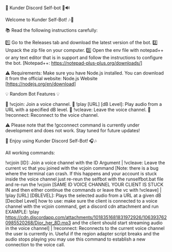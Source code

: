 
🤖 Kunder Discord Self-bot 🎵🔊

Welcome to Kunder Self-Bot! 🎶🎉

📚 Read the following instructions carefully:

1️⃣ Go to the Releases tab and download the latest version of the bot.
2️⃣ Unpack the zip file on your computer.
3️⃣ Open the env file with notepad++ or any text editor that is in support and follow the instructions to configure the bot. [Notepad++: https://notepad-plus-plus.org/downloads/]

⚠️ Requirements:
Make sure you have Node.js installed. You can download it from the official website: Node.js Website [https://nodejs.org/en/download]

💡 Random Bot Features 💡

🔸 !vcjoin: Join a voice channel.
🔸 !play [URL] [dB Level]: Play audio from a URL with a specified dB level.
🔸 !vcleave: Leave the voice channel.
🔸 !reconnect: Reconnect to the voice channel.

⚠️ Please note that the !gcconnect command is currently under development and does not work. Stay tuned for future updates!

🎊 Enjoy using Kunder Discord Self-Bot! 🎧🎶


All working commands: 

!vcjoin [ID]: Join a voice channel with the ID Argument | 
!vcleave: Leave the current vc that you joined with the vcjoin command [Note: there is a bug where the terminal can crash. If this happens and your account is stuck inside the voice channel just re-reun the selfbot with the 
runselfbot.bat file and re-run the !vcjoin [SAME ID VOICE CHANNEL YOUR CLIENT IS STUCK IN and then either continue the commands or leave the vc with !vcleave] | 
!play [URL] [DBLEVEL]: Plays the selected audio from a URL at a given dB [Decibel Level] how to use: make sure the client is connected to a voice channel with the vcjoin command, get a discord cdn attachment and run EXAMPLE: !play https://cdn.discordapp.com/attachments/1018351681831972926/1063937620985520268/Dior_her_8D.mp3 and the client should start streaming audio in the voice channel] | 
!reconnect: Reconnects to the current voice channel the user is currently in. Useful if the region adapter script breaks and the audio stops playing you may use this command to establish a new connection to the voice call.
